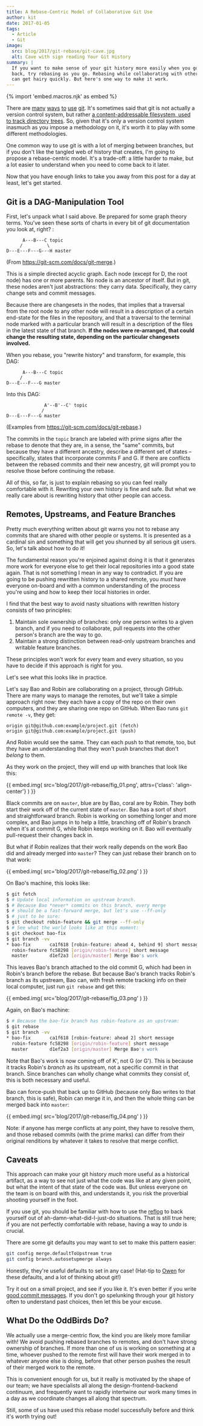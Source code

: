 ```yaml
---
title: A Rebase-Centric Model of Collaborative Git Use
author: kit
date: 2017-01-05
tags:
  - Article
  - Git
image:
  src: blog/2017/git-rebase/git-cave.jpg
  alt: Cave with sign reading Your Git History
summary: |
  If you want to make sense of your git history more easily when you go
  back, try rebasing as you go. Rebasing while collaborating with others
  can get hairy quickly. But here's one way to make it work.
---
```


{% import 'embed.macros.njk' as embed %}

There are [many][] [ways][] [to][] [use][] [git]. It's sometimes said
that git is not actually a version control system, but rather [a
content-addressable filesystem, used to track directory trees]. So,
given that it's only a version control system inasmuch as you impose a
methodology on it, it's worth it to play with some different
methodologies.

One common way to use git is with a lot of merging between branches, but
if you don't like the tangled web of history that creates, I'm going to
propose a rebase-centric model. It's a trade-off: a little harder to
make, but a lot easier to understand when you need to come back to it
later.

Now that you have enough links to take you away from this post for a day
at least, let's get started.

[many]: https://grimoire.ca/git/pull-request-workflow/
[ways]: https://nvie.com/posts/a-successful-git-branching-model/
[to]: https://www.atlassian.com/git/tutorials/comparing-workflows
[use]: https://git-scm.com/book/en/v2/Git-Branching-Branching-Workflows
[git]: https://www.endpointdev.com/blog/2014/05/git-workflows-that-work/
[a content-addressable filesystem, used to track directory trees]: https://marc.info/?l=linux-kernel&m=111293537202443

## Git is a DAG-Manipulation Tool

First, let's unpack what I said above. Be prepared for some graph theory
terms. You've seen these sorts of charts in every bit of git
documentation you look at, right? :

```
      A---B---C topic
     /         \
D---E---F---G---H master
```

(From <https://git-scm.com/docs/git-merge>.)

This is a simple directed acyclic graph. Each node (except for D, the
root node) has one or more parents. No node is an ancestor of itself.
But in git, these nodes aren't just abstractions: they carry data.
Specifically, they carry change sets and commit messages.

Because there are changesets in the nodes, that implies that a traversal
from the root node to any other node will result in a description of a
certain end-state for the files in the repository, and that a traversal
to the terminal node marked with a particular branch will result in a
description of the files in the latest state of that branch. **If the
nodes were re-arranged, that could change the resulting state, depending
on the particular changesets involved.**

When you rebase, you "rewrite history" and transform, for example, this
DAG:

```
      A---B---C topic
     /
D---E---F---G master
```

Into this DAG:

```
              A'--B'--C' topic
             /
D---E---F---G master
```

(Examples from <https://git-scm.com/docs/git-rebase>.)

The commits in the `topic` branch are labeled with prime signs after the
rebase to denote that they are, in a sense, the "same" commits, but
because they have a different ancestry, describe a different set of
states – specifically, states that incorporate commits F and G. If there
are conflicts between the rebased commits and their new ancestry, git
will prompt you to resolve those before continuing the rebase.

All of this, so far, is just to explain rebasing so you can feel really
comfortable with it. Rewriting your own history is fine and safe. But
what we really care about is rewriting history that other people can
access.

## Remotes, Upstreams, and Feature Branches

Pretty much everything written about git warns you not to rebase any
commits that are shared with other people or systems. It is presented as
a cardinal sin and something that will get you shunned by all serious
git users. So, let's talk about how to do it!

The fundamental reason you're enjoined against doing it is that it
generates more work for everyone else to get their local repositories
into a good state again. That is not something I mean in any way to
contradict. If you are going to be pushing rewritten history to a shared
remote, you *must* have everyone on-board and with a common
understanding of the process you're using and how to keep their local
histories in order.

I find that the best way to avoid nasty situations with rewritten
history consists of two principles:

1.  Maintain sole ownership of branches: only one person writes to a
    given branch, and if you need to collaborate, pull requests into the
    other person's branch are the way to go.
2.  Maintain a strong distinction between read-only upstream branches
    and writable feature branches.

These principles won't work for every team and every situation, so you
have to decide if this approach is right for you.

Let's see what this looks like in practice.

Let's say Bao and Robin are collaborating on a project, through GitHub.
There are many ways to manage the remotes, but we'll take a simple
approach right now: they each have a copy of the repo on their own
computers, and they are sharing one repo on GitHub. When Bao runs
`git remote -v`, they get:

```
origin git@github.com:example/project.git (fetch)
origin git@github.com:example/project.git (push)
```

And Robin would see the same. They can each push to that remote, too,
but they have an understanding that they won't push branches that don't
*belong* to them.

As they work on the project, they will end up with branches that look
like this:

{{ embed.img(
  src='blog/2017/git-rebase/fig_01.png',
  attrs={'class': 'align-center'}
) }}

Black commits are on `master`, blue are by Bao, coral are by Robin. They
both start their work off of the current state of `master`. Bao has a
sort of short and straightforward branch. Robin is working on something
longer and more complex, and Bao jumps in to help a little, branching
off of Robin's branch when it's at commit G, while Robin keeps working
on it. Bao will eventually pull-request their changes back in.

But what if Robin realizes that their work really depends on the work
Bao did and already merged into `master`? They can just rebase their
branch on to that work:

{{ embed.img(
  src='blog/2017/git-rebase/fig_02.png'
) }}

On Bao's machine, this looks like:

```bash
$ git fetch
$ # Update local information on upstream branch.
$ # Because Bao *never* commits on this branch, every merge
$ # should be a fast-forward merge, but let's use --ff-only
$ # just to be sure:
$ git checkout robin-feature && git merge --ff-only
$ # See what the world looks like at this moment:
$ git checkout bao-fix
$ git branch -vv
* bao-fix       ca1f618 [robin-feature: ahead 4, behind 9] short message
  robin-feature fc58298 [origin/robin-feature] short message
  master        d1ef2a3 [origin/master] Merge Bao's work
```

This leaves Bao's branch attached to the old commit G, which had been in
Robin's branch before the rebase. But because Bao's branch tracks
Robin's branch as its upstream, Bao can, with fresh remote tracking info
on their local computer, just run `git rebase` and get this:

{{ embed.img(
  src='blog/2017/git-rebase/fig_03.png'
) }}

Again, on Bao's machine:

```bash
$ # Because the bao-fix branch has robin-feature as an upstream:
$ git rebase
$ git branch -vv
* bao-fix       ca1f618 [robin-feature: ahead 2] short message
  robin-feature fc58298 [origin/robin-feature] short message
  master        d1ef2a3 [origin/master] Merge Bao's work
```

Note that Bao's work is now coming off of K', not G (or G'). This is
because it tracks Robin's *branch* as its upstream, not a specific
commit in that branch. Since branches can wholly change what commits
they consist of, this is both necessary and useful.

Bao can force-push that back up to GitHub (because only Bao writes to
that branch, this is safe), Robin can merge it in, and then the whole
thing can be merged back into `master`:

{{ embed.img(
  src='blog/2017/git-rebase/fig_04.png'
) }}

Note: if anyone has merge conflicts at any point, they have to resolve
them, and those rebased commits (with the prime marks) can differ from
their original renditions by whatever it takes to resolve that merge
conflict.

## Caveats

This approach can make your git history *much* more useful as a
historical artifact, as a way to see not just what the code was like at
any given point, but what the intent of that state of the code was. But
unless everyone on the team is on board with this, and understands it,
you risk the proverbial shooting yourself in the foot.

If you use git, you should be familiar with how to use the [reflog] to
back yourself out of ah-damn-what-did-I-just-do situations. That is
still true here; if you are not perfectly comfortable with rebase,
having a way to *undo* is crucial.

There are some git defaults you may want to set to make this pattern
easier:

```bash
git config merge.defaultToUpstream true
git config branch.autosetupmerge always
```

Honestly, they're useful defaults to set in any case! (Hat-tip to [Owen]
for these defaults, and a lot of thinking about git!)

Try it out on a small project, and see if you like it. It's even better
if you write [good commit messages]. If you don't go spelunking through
your git history often to understand past choices, then let this be your
excuse.

[reflog]: https://git-scm.com/docs/git-reflog
[Owen]: https://grimoire.ca/git/config
[good commit messages]: https://alistapart.com/article/the-art-of-the-commit/

## What Do the OddBirds Do?

We actually use a merge-centric flow, the kind you are likely more
familiar with! We avoid pushing rebased branches to remotes, and don't
have strong ownership of branches. If more than one of us is working on
something at a time, whoever pushed to the remote first will have their
work merged in to whatever anyone else is doing, before that other
person pushes the result of their merged work to the remote.

This is convenient enough for us, but it really is motivated by the
shape of our team; we have specialists all along the
design-frontend-backend continuum, and frequently want to rapidly
intertwine our work many times in a day as we coordinate changes all
along that spectrum.

Still, some of us have used this rebase model successfully before and
think it's worth trying out!
